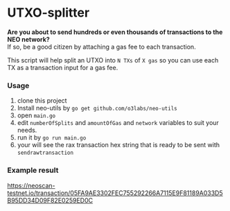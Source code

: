 # UTXO-splitter

**Are you about to send hundreds or even thousands of transactions to the NEO network?**  
If so, be a good citizen by attaching a gas fee to each transaction.

This script will help split an UTXO into `N TXs` of `X gas` so you can use each TX as a transaction input for a gas fee.


### Usage
1. clone this project
2. Install neo-utils by `go get github.com/o3labs/neo-utils`
3. open `main.go`
4. edit `numberOfSplits` and `amountOfGas` and `network` variables to suit your needs. 
5. run it by `go run main.go`
6. your will see the rax transaction hex string that is ready to be sent with `sendrawtransaction` 


### Example result
https://neoscan-testnet.io/transaction/05FA9AE3302FEC755292266A7115E9F81189A033D5B95DD34D09F82E0259ED0C
